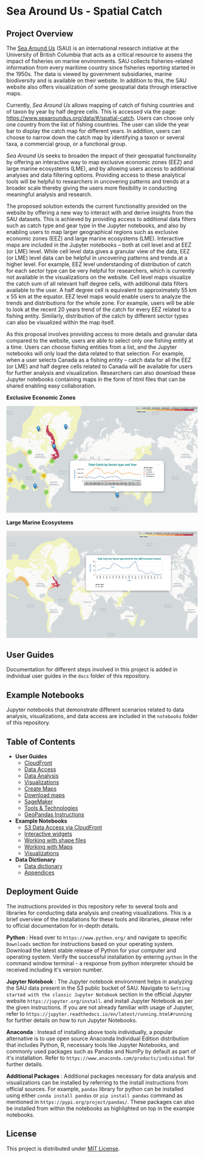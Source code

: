 # Sea Around Us - Spatial Catch

## Project Overview

The [Sea Around Us](http://www.seaaroundus.org/) (SAU) is an international research initiative at the University of British Columbia that acts as a critical resource to assess the impact of fisheries on marine environments. SAU collects fisheries-related information from every maritime country since fisheries reporting started in the  1950s. The data is viewed by government subsidiaries, marine biodiversity and is available on their website. In addition to this, the SAU website also offers visualization of some geospatial data through interactive maps.

Currently, *Sea Around Us* allows mapping of catch of fishing countries and of taxon by year by half degree cells. This is accessed via the page: https://www.seaaroundus.org/data/#/spatial-catch. Users can choose only one country from the list of fishing countries. The user can slide the year bar to display the catch map for different years. In addition, users can choose to narrow down the catch map by identifying a taxon or several taxa, a commercial group, or a functional group.

*Sea Around Us* seeks to broaden the impact of their geospatial functionality by offering an interactive way to map exclusive economic zones (EEZ) and large marine ecosystems (LME), and by allowing users access to additional analyses and data filtering options. Providing access to these analytical tools will be helpful to researchers in uncovering patterns and trends at a broader scale thereby giving the users more flexibility in conducting meaningful analysis and research.

The proposed solution extends the current functionality provided on the website by offering a new way to interact with and derive insights from the SAU datasets. This is achieved by providing access to additional data filters such as catch type and gear type in the Jupyter notebooks, and also by enabling users to map larger geographical regions such as exclusive economic zones (EEZ) and large marine ecosystems (LME). Interactive maps are included in the Jupyter notebooks – both at cell level and at EEZ (or LME) level. While cell level data gives a granular view of the data, EEZ (or LME) level data can be helpful in uncovering patterns and trends at a higher level. For example, EEZ level understanding of distribution of catch for each sector type can be very helpful for researchers, which is currently not available in the visualizations on the website. Cell level maps visualize the catch sum of all relevant half degree cells, with additional data filters available to the user. A half degree cell is equivalent to approximately 55 km x 55 km at the equator. EEZ level maps would enable users to analyze the trends and distributions for the whole zone. For example, users will be able to look at the recent 20 years trend of the catch for every EEZ related to a fishing entity. Similarly, distribution of the catch by different sector types can also be visualized within the map itself.

As this proposal involves providing access to more details and granular data compared to the website, users are able to select only one fishing entity at a time. Users can choose fishing entities from a list, and the Jupyter notebooks will only load the data related to that selection. For example, when a user selects Canada as a fishing entity – catch data for all the EEZ (or LME) and half degree cells related to Canada will be available for users for further analysis and visualization. Researchers can also download these Jupyter notebooks containing maps in the form of html files that can be shared enabling easy collaboration.

__Exclusive Economic Zones__

![Map of Exclusive Economic Zones](images/Map_Exclusive_Economic_Zones.png)

__Large Marine Ecosystems__

![Map of Large Marine Ecosystems](images/Map_Large_Marine_Ecosystems.png)

## User Guides

Documentation for different steps involved in this project is added in individual user guides in the `docs` folder of this repository.

## Example Notebooks

Jupyter notebooks that demonstrate different scenarios related to data analysis, visualizations, and data access are included in the `notebooks` folder of this repository.

## Table of Contents

* __User Guides__
  * [CloudFront](https://github.com/UBC-CIC/Sea_Around_Us_Spatial_Catch/blob/main/docs/00%20-%20CloudFront_setup.md)
  * [Data Access](https://github.com/UBC-CIC/Sea_Around_Us_Spatial_Catch/blob/main/docs/01%20-%20Access%20data%20from%20S3.md)
  * [Data Analysis](https://github.com/UBC-CIC/Sea_Around_Us_Spatial_Catch/blob/main/docs/02%20-%20Data%20analysis%20in%20notebooks.md)
  * [Visualizations](https://github.com/UBC-CIC/Sea_Around_Us_Spatial_Catch/blob/main/docs/03%20-%20Create%20visualizations%20in%20notebooks.md)
  * [Create Maps](https://github.com/UBC-CIC/Sea_Around_Us_Spatial_Catch/blob/main/docs/04%20-%20Create%20maps%20in%20notebooks.md)
  * [Download maps](https://github.com/UBC-CIC/Sea_Around_Us_Spatial_Catch/blob/main/docs/05%20-%20Download%20maps%20from%20notebooks.md)
  * [SageMaker](https://github.com/UBC-CIC/Sea_Around_Us_Spatial_Catch/blob/main/docs/06%20-%20SageMaker_setup.md)
  * [Tools & Technologies](https://github.com/UBC-CIC/Sea_Around_Us_Spatial_Catch/blob/main/docs/07%20-%20Tools_and_technologies.md)
  * [GeoPandas Instructions](https://github.com/UBC-CIC/Sea_Around_Us_Spatial_Catch/blob/main/docs/08%20-%20GeoPandas_Installation_Instructions.md)
* __Example Notebooks__
  * [S3 Data Access via CloudFront](https://github.com/UBC-CIC/Sea_Around_Us_Spatial_Catch/blob/main/notebooks/01%20-%20test_cloudfront_data_access.ipynb)
  * [Interactive widgets](https://github.com/UBC-CIC/Sea_Around_Us_Spatial_Catch/blob/main/notebooks/02%20-%20test_ipywidgets_interaction.ipynb)
  * [Working with shape files](https://github.com/UBC-CIC/Sea_Around_Us_Spatial_Catch/blob/main/notebooks/03%20-%20test_geopandas_shape_files.ipynb)
  * [Working with Maps](https://github.com/UBC-CIC/Sea_Around_Us_Spatial_Catch/blob/main/notebooks/04%20-%20test_folium_maps.ipynb)
  * [Visualizations](https://github.com/UBC-CIC/Sea_Around_Us_Spatial_Catch/blob/main/notebooks/05%20-%20test_altair_visualizations.ipynb)
* __Data Dictionary__
  * [Data dictionary](https://github.com/UBC-CIC/Sea_Around_Us_Spatial_Catch/blob/main/data-dictionary/Data_dictionary.md)
  * [Appendices](https://github.com/UBC-CIC/Sea_Around_Us_Spatial_Catch/blob/main/data-dictionary/Appendices.md)

    

## Deployment Guide

The instructions provided in this repository refer to several tools and libraries for conducting data analysis and creating visualizations. This is a brief overview of the installations for these tools and libraries, please refer to official documentation for in-depth details.

**Python** : Head over to `https://www.python.org/` and navigate to specific `Downloads` section for instructions based on your operating system. Download the latest stable release of Python for your computer and operating system. Verify the successful installation by entering `python` in the command window terminal - a response from python interpreter should be received including it's version number.

**Jupyter Notebook** : The Jupyter notebook environment helps in analyzing the SAU data present in the S3 public bucket of SAU. Navigate to `Getting started with the classic Jupyter Notebook` section in the official Jupyter website `https://jupyter.org/install`. and install Jupyter Notebook as per the given instructions. If you are not already familiar with usage of Jupyter, refer to `https://jupyter.readthedocs.io/en/latest/running.html#running` for further details on how to run Jupyter Notebooks.

**Anaconda** : Instead of installing above tools individually, a popular alternative is to use open source Anaconda Individual Edition distribution that includes Python, R, necessary tools like Jupyter Notebooks, and commonly used packages such as Pandas and NumPy by default as part of it's installation. Refer to `https://www.anaconda.com/products/individual` for further details.

**Additional Packages** : Additional packages necessary for data analysis and visualizations can be installed by referring to the install instructions from official sources. For example, `pandas` library for python can be installed using either `conda install pandas` or `pip install pandas` command as mentioned in `https://pypi.org/project/pandas/`. These packages can also be installed from within the notebooks as highlighted on top in the example notebooks. 

## License

This project is distributed under [MIT License](https://github.com/UBC-CIC/Sea-Around-Us/blob/main/LICENSE).

